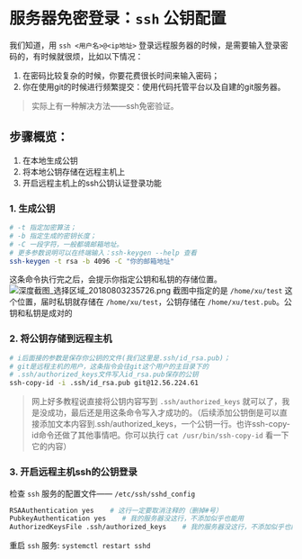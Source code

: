 # 服务器免密登录：`ssh` 公钥配置

我们知道，用
`ssh <用户名>@<ip地址>` 登录远程服务器的时候，是需要输入登录密码的，有时候就很烦，比如以下情况：

1. 在密码比较复杂的时候，你要花费很长时间来输入密码；
2. 你在使用git的时候进行频繁提交：使用代码托管平台以及自建的git服务器。

> 实际上有一种解决方法——ssh免密验证。

## 步骤概览：

1. 在本地生成公钥
2. 将本地公钥存储在远程主机上
3. 开启远程主机上的ssh公钥认证登录功能

### 1. 生成公钥

``` bash
# -t 指定加密算法；
# -b 指定生成的密钥长度；
# -C 一段字符，一般都填邮箱地址。
# 更多参数说明可以在终端输入：ssh-keygen --help 查看
ssh-keygen -t rsa -b 4096 -C "你的邮箱地址"
```

这条命令执行完之后，会提示你指定公钥和私钥的存储位置。
![深度截图_选择区域_20180803235726.png](https://upload-images.jianshu.io/upload_images/6434906-1e172ec7abc663b1.png?imageMogr2/auto-orient/strip%7CimageView2/2/w/1240)
截图中指定的是 `/home/xu/test` 这个位置，届时私钥就存储在 `/home/xu/test`，公钥存储在 `/home/xu/test.pub`。公钥和私钥是成对的

### 2. 将公钥存储到远程主机

``` bash
# i后面接的参数是保存你公钥的文件(我们这里是.ssh/id_rsa.pub)；
# git是远程主机的用户，这条指令会往git这个用户的主目录下的
# .ssh/authorized_keys文件写入id_rsa.pub保存的公钥
ssh-copy-id -i .ssh/id_rsa.pub git@12.56.224.61  
```

> 网上好多教程说直接将公钥内容写到 `.ssh/authorized_keys` 就可以了，我是没成功，最后还是用这条命令写入才成功的。（后续添加公钥倒是可以直接添加文本内容到.ssh/authorized_keys，一个公钥一行。也许ssh-copy-id命令还做了其他事情吧。你可以执行 `cat /usr/bin/ssh-copy-id` 看一下它的内容）

### 3. 开启远程主机ssh的公钥登录

检查 `ssh` 服务的配置文件—— `/etc/ssh/sshd_config`

``` bash
RSAAuthentication yes    # 这行一定要取消注释的（删掉#号）
PubkeyAuthentication yes    # 我的服务器没这行，不添加似乎也能用
AuthorizedKeysFile .ssh/authorized_keys    # 我的服务器没这行，不添加似乎也能用
```

重启 `ssh` 服务: `systemctl restart sshd`
